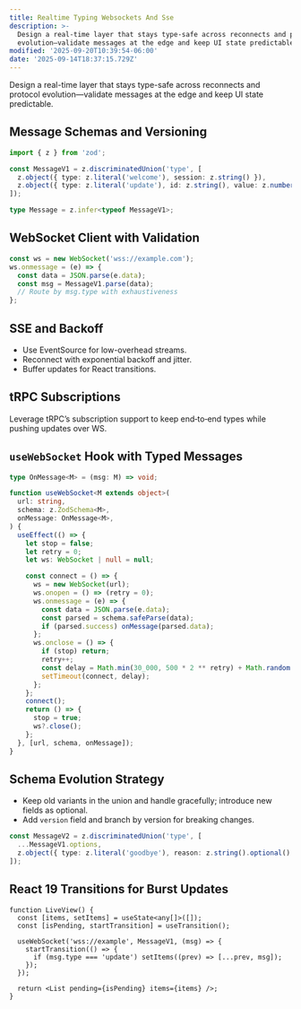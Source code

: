 ```yaml
---
title: Realtime Typing Websockets And Sse
description: >-
  Design a real-time layer that stays type-safe across reconnects and protocol
  evolution—validate messages at the edge and keep UI state predictable.
modified: '2025-09-20T10:39:54-06:00'
date: '2025-09-14T18:37:15.729Z'
---
```


Design a real-time layer that stays type-safe across reconnects and protocol evolution—validate messages at the edge and keep UI state predictable.

## Message Schemas and Versioning

```ts
import { z } from 'zod';

const MessageV1 = z.discriminatedUnion('type', [
  z.object({ type: z.literal('welcome'), session: z.string() }),
  z.object({ type: z.literal('update'), id: z.string(), value: z.number() }),
]);

type Message = z.infer<typeof MessageV1>;
```

## WebSocket Client with Validation

```ts
const ws = new WebSocket('wss://example.com');
ws.onmessage = (e) => {
  const data = JSON.parse(e.data);
  const msg = MessageV1.parse(data);
  // Route by msg.type with exhaustiveness
};
```

## SSE and Backoff

- Use EventSource for low-overhead streams.
- Reconnect with exponential backoff and jitter.
- Buffer updates for React transitions.

## tRPC Subscriptions

Leverage tRPC’s subscription support to keep end‑to‑end types while pushing updates over WS.

## `useWebSocket` Hook with Typed Messages

```ts
type OnMessage<M> = (msg: M) => void;

function useWebSocket<M extends object>(
  url: string,
  schema: z.ZodSchema<M>,
  onMessage: OnMessage<M>,
) {
  useEffect(() => {
    let stop = false;
    let retry = 0;
    let ws: WebSocket | null = null;

    const connect = () => {
      ws = new WebSocket(url);
      ws.onopen = () => (retry = 0);
      ws.onmessage = (e) => {
        const data = JSON.parse(e.data);
        const parsed = schema.safeParse(data);
        if (parsed.success) onMessage(parsed.data);
      };
      ws.onclose = () => {
        if (stop) return;
        retry++;
        const delay = Math.min(30_000, 500 * 2 ** retry) + Math.random() * 250;
        setTimeout(connect, delay);
      };
    };
    connect();
    return () => {
      stop = true;
      ws?.close();
    };
  }, [url, schema, onMessage]);
}
```

## Schema Evolution Strategy

- Keep old variants in the union and handle gracefully; introduce new fields as optional.
- Add `version` field and branch by version for breaking changes.

```ts
const MessageV2 = z.discriminatedUnion('type', [
  ...MessageV1.options,
  z.object({ type: z.literal('goodbye'), reason: z.string().optional() }),
]);
```

## React 19 Transitions for Burst Updates

```tsx
function LiveView() {
  const [items, setItems] = useState<any[]>([]);
  const [isPending, startTransition] = useTransition();

  useWebSocket('wss://example', MessageV1, (msg) => {
    startTransition(() => {
      if (msg.type === 'update') setItems((prev) => [...prev, msg]);
    });
  });

  return <List pending={isPending} items={items} />;
}
```

